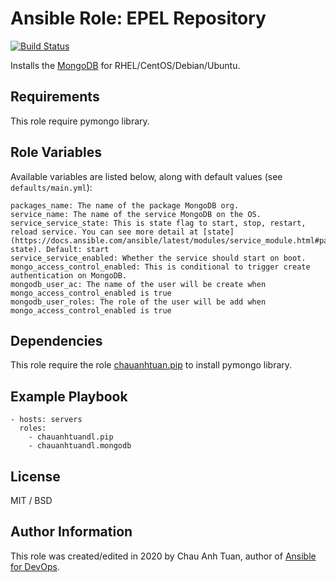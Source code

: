 # Ansible Role: EPEL Repository

[![Build Status](https://travis-ci.org/chauanhtuandl/ansible-role.mongodb.svg?branch=master)](https://travis-ci.org/chauanhtuandl/ansible-role.mongodb)

Installs the [MongoDB](https://www.mongodb.com/) for RHEL/CentOS/Debian/Ubuntu.

## Requirements

This role require pymongo library.

## Role Variables

Available variables are listed below, along with default values (see `defaults/main.yml`):

    packages_name: The name of the package MongoDB org.
    service_name: The name of the service MongoDB on the OS.
    service_service_state: This is state flag to start, stop, restart, reload service. You can see more detail at [state](https://docs.ansible.com/ansible/latest/modules/service_module.html#parameter-state). Default: start
    service_service_enabled: Whether the service should start on boot.
    mongo_access_control_enabled: This is conditional to trigger create authentication on MongoDB.
    mongodb_user_ac: The name of the user will be create when mongo_access_control_enabled is true
    mongodb_user_roles: The role of the user will be add when mongo_access_control_enabled is true

## Dependencies

This role require the role [chauanhtuan.pip](https://github.com/chauanhtuandl/ansible-role.pip) to install pymongo library.

## Example Playbook

    - hosts: servers
      roles:
        - chauanhtuandl.pip
        - chauanhtuandl.mongodb

## License

MIT / BSD

## Author Information

This role was created/edited in 2020 by Chau Anh Tuan, author of [Ansible for DevOps](https://www.ansiblefordevops.com/).
